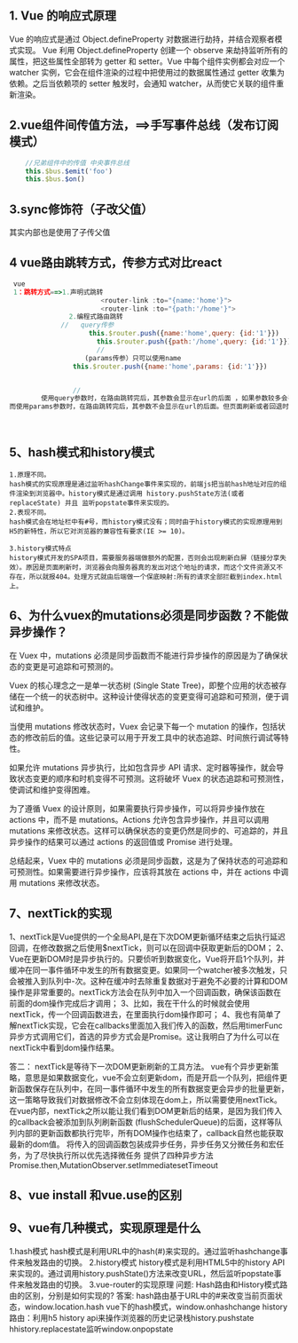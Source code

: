 ## 1. Vue 的响应式原理
   Vue 的响应式是通过 Object.defineProperty 对数据进行劫持，并结合观察者模式实现。 Vue 利用 Object.defineProperty 创建一个 observe 来劫持监听所有的属性，把这些属性全部转为 getter 和 setter。Vue 中每个组件实例都会对应一个 watcher 实例，它会在组件渲染的过程中把使用过的数据属性通过 getter 收集为依赖。之后当依赖项的 setter 触发时，会通知 watcher，从而使它关联的组件重新渲染。
## 2.vue组件间传值方法，==>手写事件总线（发布订阅模式）
  ```js
      //兄弟组件中的传值 中央事件总线
      this.$bus.$emit('foo')
      this.$bus.$on()

  ```
  ## 3.sync修饰符（子改父值）
  其实内部也是使用了子传父值
  ## 4 vue路由跳转方式，传参方式对比react
  ```js
   vue 
   1：跳转方式==>1.声明式跳转 
                         <router-link :to="{name:'home'}"> 
                         <router-link :to="{path:'/home'}">
                 2.编程式路由跳转
               //   query传参
                      this.$router.push({name:'home',query: {id:'1'}})
                        this.$router.push({path:'/home',query: {id:'1'}})
                        // 
                     (params传参）只可以使用name
                  this.$router.push({name:'home',params: {id:'1'}}) 


                  // 
          使用query参数时，在路由跳转完后，其参数会显示在url的后面 ，如果参数较多会导致url过长。但页面刷新时，query参数不会被清空 。
而使用params参数时，在路由跳转完后，其参数不会显示在url的后面。但页面刷新或者回退时，params参数会被清空。因此，要想保留params参数，需将其保存在localStorage中。 在 created 生命周期时先获取缓存数据，在页面销毁时删除缓存。




  ```
 ## 5、hash模式和history模式
    1.原理不同。
    hash模式的实现原理是通过监听hashChange事件来实现的，前端js把当前hash地址对应的组件渲染到浏览器中。history模式是通过调用 history.pushState方法(或者replaceState) 并且 监听popstate事件来实现的。
    2.表现不同。
    hash模式会在地址栏中有#号，而history模式没有；同时由于history模式的实现原理用到H5的新特性，所以它对浏览器的兼容性有要求(IE >= 10)。

    3.history模式特点
    history模式开发的SPA项目，需要服务器端做额外的配置，否则会出现刷新白屏（链接分享失效）。原因是页面刷新时，浏览器会向服务器真的发出对这个地址的请求，而这个文件资源又不存在，所以就报404。处理方式就由后端做一个保底映射:所有的请求全部拦截到index.html上。
 ## 6、为什么vuex的mutations必须是同步函数？不能做异步操作？
 在 Vuex 中，mutations 必须是同步函数而不能进行异步操作的原因是为了确保状态的变更是可追踪和可预测的。

Vuex 的核心理念之一是单一状态树 (Single State Tree)，即整个应用的状态被存储在一个统一的状态树中。这种设计使得状态的变更变得可追踪和可预测，便于调试和维护。

当使用 mutations 修改状态时，Vuex 会记录下每一个 mutation 的操作，包括状态的修改前后的值。这些记录可以用于开发工具中的状态追踪、时间旅行调试等特性。

如果允许 mutations 异步执行，比如包含异步 API 请求、定时器等操作，就会导致状态变更的顺序和时机变得不可预测。这将破坏 Vuex 的状态追踪和可预测性，使调试和维护变得困难。

为了遵循 Vuex 的设计原则，如果需要执行异步操作，可以将异步操作放在 actions 中，而不是 mutations。Actions 允许包含异步操作，并且可以调用 mutations 来修改状态。这样可以确保状态的变更仍然是同步的、可追踪的，并且异步操作的结果可以通过 actions 的返回值或 Promise 进行处理。

总结起来，Vuex 中的 mutations 必须是同步函数，这是为了保持状态的可追踪和可预测性。如果需要进行异步操作，应该将其放在 actions 中，并在 actions 中调用 mutations 来修改状态。
 ## 7、nextTick的实现
 1、nextTick是Vue提供的一个全局API,是在下次DOM更新循环结束之后执行延迟回调，在修改数据之后使用$nextTick，则可以在回调中获取更新后的DOM；
  2、Vue在更新DOM时是异步执行的。只要侦听到数据变化，Vue将开启1个队列，并缓冲在同一事件循环中发生的所有数据变更。如果同一个watcher被多次触发，只会被推入到队列中-次。这种在缓冲时去除重复数据对于避免不必要的计算和DOM操作是非常重要的。nextTick方法会在队列中加入一个回调函数，确保该函数在前面的dom操作完成后才调用；
 3、比如，我在干什么的时候就会使用nextTick，传一个回调函数进去，在里面执行dom操作即可；
  4、我也有简单了解nextTick实现，它会在callbacks里面加入我们传入的函数，然后用timerFunc异步方式调用它们，首选的异步方式会是Promise。这让我明白了为什么可以在nextTick中看到dom操作结果。

  答二：
  nextTick是等待下一次DOM更新刷新的工具方法。
  vue有个异步更新策略，意思是如果数据变化，vue不会立刻更新dom，而是开启一个队列，把组件更新函数保存在队列中，在同一事件循环中发生的所有数据变更会异步的批量更新，这一策略导致我们对数据修改不会立刻体现在dom上，所以需要使用nextTick。
  在vue内部，nextTick之所以能让我们看到DOM更新后的结果，是因为我们传入的callback会被添加到队列刷新函数
  (flushSchedulerQueue)的后面，这样等队列内部的更新函数都执行完毕，所有DOM操作也结束了，callback自然也能获取最新的dom值。
  将传入的回调函数包装成异步任务，异步任务又分微任务和宏任务，为了尽快执行所以优先选择微任务
  提供了四种异步方法
  Promise.then,MutationObserver.setImmediatesetTimeout


## 8、vue install 和vue.use的区别

 ## 9、vue有几种模式，实现原理是什么
  1.hash模式
  hash模式是利用URL中的hash(#)来实现的。通过监听hashchange事件来触发路由的切换。
  2.history模式
  history模式是利用HTML5中的history API来实现的。通过调用history.pushState()方法来改变URL，然后监听popstate事件来触发路由的切换。
  3.vue-router的实现原理
  问题: Hash路由和History模式路由的区别，分别是如何实现的?
答案:   hash路由基于URL中的#来改变当前页面状态，window.location.hash   vue下的hash模式，window.onhashchange
history路由：利用h5 history api来操作浏览器的历史记录栈history.pushstate hhistory.replacestate监听window.onpopstate